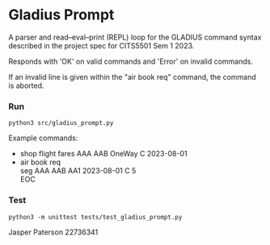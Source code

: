 # Gladius Prompt

A parser and read–eval–print (REPL) loop for the GLADIUS command syntax described in the project spec for CITS5501 Sem 1 2023.

Responds with 'OK' on valid commands and 'Error' on invalid commands.

If an invalid line is given within the "air book req" command, the command is aborted.

### Run

```console
python3 src/gladius_prompt.py
```

Example commands:

- shop flight fares AAA AAB OneWay C 2023-08-01
- air book req  
  seg AAA AAB AA1 2023-08-01 C 5  
  EOC

### Test

```console
python3 -m unittest tests/test_gladius_prompt.py
```

Jasper Paterson 22736341
